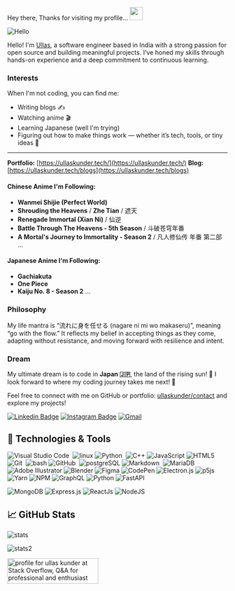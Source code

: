 Hey there, Thanks for visiting my profile... 
<img src="https://raw.githubusercontent.com/MartinHeinz/MartinHeinz/master/wave.gif" width="30px" height="30px">

![Hello](https://github.com/user-attachments/assets/756f6f13-5ea8-46d2-8ca1-6d3632b01db1)

Hello! I'm <a href="https://ullaskunder.tech" title="Visit Ullas Kunder's Portfolio">Ullas</a>, a software engineer based in India with a strong passion for open source and building meaningful projects. I’ve honed my skills through hands-on experience and a deep commitment to continuous learning.

### Interests

When I'm not coding, you can find me:

* Writing blogs ✍️
* Watching anime 🎬
* Learning Japanese (well I'm trying)
* Figuring out how to make things work — whether it’s tech, tools, or tiny ideas 🤔

---

**Portfolio:** [https://ullaskunder.tech/](https://ullaskunder.tech/)
**Blog:** [https://ullaskunder.tech/blogs](https://ullaskunder.tech/blogs)

#### Chinese Anime I'm Following:

* **Wanmei Shijie (Perfect World)**
* **Shrouding the Heavens** / **Zhe Tian** / 遮天
* **Renegade Immortal (Xian Ni)** / 仙逆
* **Battle Through The Heavens - 5th Season** / 斗破苍穹年番
* **A Mortal's Journey to Immortality - Season 2** / 凡人修仙传 年番 第二部 
...

#### Japanese Anime I'm Following:

* **Gachiakuta**
* **One Piece**
* **Kaiju No. 8 - Season 2**
...

### Philosophy
My life mantra is “流れに身を任せる (nagare ni mi wo makaseru)”, meaning “go with the flow.” It reflects my belief in accepting things as they come, adapting without resistance, and moving forward with resilience and intent.

### Dream
My ultimate dream is to code in **Japan 🇯🇵**, the land of the rising sun! 🌅 I look forward to where my coding journey takes me next! 🚀

Feel free to connect with me on GitHub or portfolio: [ullaskunder/contact](https://ullaskunder.tech/contact) and explore my projects!

[![Linkedin Badge](https://img.shields.io/badge/-LinkedIn-0e76a8?style=flat-square&logo=Linkedin&logoColor=white)](https://www.linkedin.com/in/ullaskunder/)
[![Instagram Badge](https://img.shields.io/badge/-Instagram-e4405f?style=flat-square&logo=Instagram&logoColor=white)](https://www.instagram.com/akarii.haru/)
[![Gmail](https://img.shields.io/badge/-Gmail-red?style=flat-square&logo=gmail&logoColor=white)](mailto:ullaskunder3@gmail.com)

## 🔧 Technologies & Tools

![Visual Studio Code](https://img.shields.io/badge/-Visual%20Studio%20Code-05122A?style=flat&logo=visual-studio-code&logoColor=007ACC)&nbsp;
![linux](https://img.shields.io/badge/OS-Linux-informational?style=flat&logo=linux&logoColor=white&color=2bbc8a)
![Python](https://img.shields.io/badge/-Python-05122A?style=flat&logo=python)&nbsp;
![C++](https://img.shields.io/badge/c++-%2300599C.svg?style=flat&logo=c%2B%2B&logoColor=white)
![JavaScript](https://img.shields.io/badge/javascript-%23323330.svg?style=flat&logo=javascript&logoColor=%23F7DF1E)
![HTML5](https://img.shields.io/badge/html5-%23E34F26.svg?style=flat&logo=html5&logoColor=white)
![Git](https://img.shields.io/badge/-Git-05122A?style=flat&logo=git)&nbsp;
![bash](https://img.shields.io/badge/Shell-Bash-informational?style=flat&logo=gnu-bash&logoColor=white&color=2bbc8a)
![GitHub](https://img.shields.io/badge/-GitHub-05122A?style=flat&logo=github)&nbsp;
![postgreSQL](https://img.shields.io/badge/Tools-PostgreSQL-informational?style=flat&logo=postgresql&logoColor=white&color=2bbc8a)
![Markdown](https://img.shields.io/badge/-Markdown-05122A?style=flat&logo=markdown)&nbsp;
![MariaDB](https://img.shields.io/badge/MariaDB-003545?style=flat&logo=mariadb&logoColor=white)&nbsp;
![Adobe Illustrator](https://img.shields.io/badge/adobeillustrator-%23FF9A00.svg?style=flat&logo=adobeillustrator&logoColor=white)
![Blender](https://img.shields.io/badge/blender-%23F5792A.svg?style=flat&logo=blender&logoColor=white)
![Figma](https://img.shields.io/badge/figma-%23F24E1E.svg?style=flat&logo=figma&logoColor=white)
![CodePen](https://img.shields.io/badge/Codepen-000000?style=flat&logo=codepen&logoColor=white)
![Electron.js](https://img.shields.io/badge/Electron-191970?style=flat&logo=Electron&logoColor=white)
![p5js](https://img.shields.io/badge/p5.js-ED225D?style=flat&logo=p5.js&logoColor=FFFFFF)
![Yarn](https://img.shields.io/badge/yarn-%232C8EBB.svg?style=flat&logo=yarn&logoColor=white)
![NPM](https://img.shields.io/badge/NPM-%23000000.svg?style=flat&logo=npm&logoColor=white)
![GraphQL](https://img.shields.io/badge/GraphQL-%23000000.svg?style=flat\&logo=graphql\&logoColor=E10098)
![Python](https://img.shields.io/badge/Python-%23000000.svg?style=flat\&logo=python\&logoColor=white)
![FastAPI](https://img.shields.io/badge/FastAPI-%23000000.svg?style=flat\&logo=fastapi\&logoColor=white)

![MongoDB](https://img.shields.io/badge/MongoDB-%234ea94b.svg?style=flat&logo=mongodb&logoColor=white)
![Express.js](https://img.shields.io/badge/express.js-%23404d59.svg?style=flat&logo=express&logoColor=%2361DAFB)
![ReactJs](https://img.shields.io/badge/react-%2320232a.svg?style=flat&logo=react&logoColor=%2361DAFB)
![NodeJS](https://img.shields.io/badge/node.js-6DA55F?style=flat&logo=node.js&logoColor=white)

## 📈 GitHub Stats

![stats](https://github-readme-stats.vercel.app/api?username=ullaskunder3&show_icons=true&title_color=ffffff&text_color=c9cacc&icon_color=4AB197&bg_color=1A2B34) 

![stats2](https://github-readme-stats.vercel.app/api/top-langs/?username=ullaskunder3&exclude_repo=KNN-Image-Classification&show_icons=true&hide_border=true&layout=compact&langs_count=8&&title_color=ffffff&text_color=c9cacc&icon_color=4AB197&bg_color=1A2B34)

<a href="https://stackoverflow.com/users/15107749/ullas-kunder"><img src="https://stackoverflow.com/users/flair/15107749.png" width="208" height="58" alt="profile for ullas kunder at Stack Overflow, Q&amp;A for professional and enthusiast programmers" title="profile for ullas kunder at Stack Overflow, Q&amp;A for professional and enthusiast programmers"></a>
